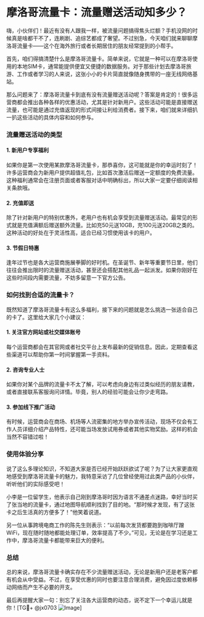 # 摩洛哥流量卡：流量赠送活动知多少？

嗨，小伙伴们！最近有没有人跟我一样，被流量问题搞得焦头烂额？手机没网的时候真是啥都干不了，连刷剧、追综艺都成了奢望。不过别急，今天咱们就来聊聊摩洛哥流量卡——这个在海外旅行或者长期居住的朋友经常提到的小帮手。

首先，咱们得搞清楚什么是摩洛哥流量卡。简单来说，它就是一种可以在摩洛哥使用的本地SIM卡，通常能提供便宜又便捷的数据服务。对于那些计划去摩洛哥旅游、工作或者学习的人来说，这张小小的卡片简直就像随身携带的一座无线网络基站。

那么问题来了：摩洛哥流量卡到底有没有流量赠送活动呢？答案是肯定的！很多运营商都会推出各种各样的优惠活动，尤其是针对新用户。这些活动可能是直接赠送流量，也可能是通过充值返现的形式间接让利给消费者。接下来，咱们就来详细扒一扒这些活动的具体内容和如何参与。

### 流量赠送活动的类型

#### 1. 新用户专享福利
如果你是第一次使用某款摩洛哥流量卡，那恭喜你，这可能就是你的幸运时刻了！许多运营商会为新用户提供超值礼包，比如首次激活后赠送一定额度的免费流量。这种福利通常会在注册页面或者客服对话中明确标出，所以大家一定要仔细阅读相关条款哦。

#### 2. 充值即送
除了针对新用户的特别优惠外，老用户也有机会享受到流量赠送活动。最常见的形式就是充值满额后赠送额外流量。比如充50元送10GB，充100元送20GB之类的。这种活动的好处在于灵活性高，适合已经习惯使用该卡的用户。

#### 3. 节假日特惠
逢年过节也是各大运营商施展拳脚的好时机。在圣诞节、新年等重要节日里，他们往往会推出限时的流量赠送活动，甚至还会搭配其他礼品一起派发。如果你刚好在这些时间段内需要流量，不妨多留意一下官方公告。

### 如何找到合适的流量卡？

既然知道了摩洛哥流量卡有这么多福利，接下来的问题就是怎么挑选一张适合自己的卡了。这里给大家几个小建议：

#### 1. 关注官方网站或社交媒体账号
每个运营商都会在其官网或者社交平台上发布最新的促销信息。因此，定期查看这些渠道可以帮助你第一时间掌握第一手资料。

#### 2. 咨询专业人士
如果你对某个品牌的流量卡不太了解，可以考虑向身边有过类似经历的朋友请教，或者直接联系客服询问详情。毕竟，别人的经验可能会让你少走弯路。

#### 3. 参加线下推广活动
有时候，运营商会在商场、机场等人流密集的地方举办宣传活动，现场不仅会有工作人员详细介绍产品特性，还可能当场发放试用券或者其他实物奖励。这样的机会当然不容错过啦！

### 使用体验分享

说了这么多理论知识，不知道大家是否已经开始跃跃欲试了呢？为了让大家更直观地感受到摩洛哥流量卡的魅力，我特意采访了几位曾经使用过此类产品的小伙伴，听听他们的实际感受吧！

小李是一位留学生，他表示自己刚到摩洛哥时因为语言不通差点迷路，幸好当时买了张当地的流量卡，通过地图导航顺利找到了目的地。“那时候才发现，有了这张卡之后生活真的方便多了！”他笑着说道。

另一位从事跨境电商工作的陈先生则表示：“以前每次发货都要跑到咖啡厅蹭WiFi，现在随时随地都能处理订单，效率提高了不少。”可见，无论是在学习还是工作中，摩洛哥流量卡都能带来巨大的便利。

### 总结

总的来说，摩洛哥流量卡确实存在不少流量赠送活动，无论是新用户还是老客户都有机会从中受益。不过，在享受优惠的同时也要注意合理消费，避免因过度依赖移动网络而产生不必要的开支。

最后再提醒大家一句：别忘了关注各大运营商的动态，说不定下一个幸运儿就是你！[TG💪+ @jx0703 ![Image](https://github.com/user-attachments/assets/dbca1d08-cadb-493c-b0ec-ad6f7a83f270)]